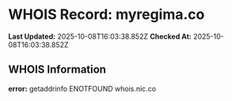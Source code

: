 # WHOIS Record: myregima.co

**Last Updated:** 2025-10-08T16:03:38.852Z
**Checked At:** 2025-10-08T16:03:38.852Z

## WHOIS Information

**error:** getaddrinfo ENOTFOUND whois.nic.co

